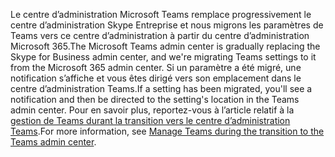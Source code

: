 <span data-ttu-id="29313-101">Le centre d’administration Microsoft Teams remplace progressivement le centre d’administration Skype Entreprise et nous migrons les paramètres de Teams vers ce centre d’administration à partir du centre d’administration Microsoft 365.</span><span class="sxs-lookup"><span data-stu-id="29313-101">The Microsoft Teams admin center is gradually replacing the Skype for Business admin center, and we're migrating Teams settings to it from the Microsoft 365 admin center.</span></span> <span data-ttu-id="29313-102">Si un paramètre a été migré, une notification s’affiche et vous êtes dirigé vers son emplacement dans le centre d’administration Teams.</span><span class="sxs-lookup"><span data-stu-id="29313-102">If a setting has been migrated, you'll see a notification and then be directed to the setting's location in the Teams admin center.</span></span> <span data-ttu-id="29313-103">Pour en savoir plus, reportez-vous à l’article relatif à la [gestion de Teams durant la transition vers le centre d’administration Teams](../manage-teams-skypeforbusiness-admin-center.md).</span><span class="sxs-lookup"><span data-stu-id="29313-103">For more information, see [Manage Teams during the transition to the Teams admin center](../manage-teams-skypeforbusiness-admin-center.md).</span></span>
